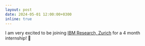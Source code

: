 ```yaml
---
layout: post
date: 2024-05-01 12:00:00+0300
inline: true
---
```


I am very excited to be joining [IBM Research, Zurich](https://research.ibm.com/labs/zurich) for a 4 month internship! 🎉
